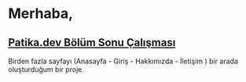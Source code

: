 # Merhaba,

## [Patika.dev Bölüm Sonu Çalışması](https://app.patika.dev/moduller/html/bolum-sonu2)

Birden fazla sayfayı (Anasayfa - Giriş - Hakkımızda - İletişim )  bir arada oluşturduğum bir proje.

